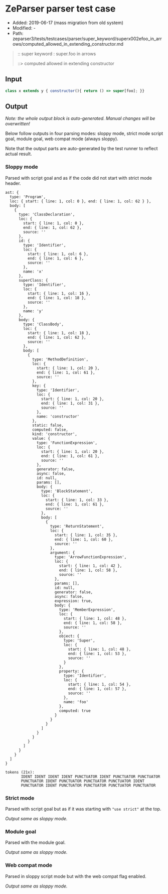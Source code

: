 # ZeParser parser test case

- Added: 2019-06-17 (mass migration from old system)
- Modified: -
- Path: zeparser3/tests/testcases/parser/super_keyword/superx002efoo_in_arrows/computed_allowed_in_extending_constructor.md

> :: super keyword : super.foo in arrows
>
> ::> computed allowed in extending constructor

## Input

`````js
class x extends y { constructor(){ return () => super[foo]; }}
`````

## Output

_Note: the whole output block is auto-generated. Manual changes will be overwritten!_

Below follow outputs in four parsing modes: sloppy mode, strict mode script goal, module goal, web compat mode (always sloppy).

Note that the output parts are auto-generated by the test runner to reflect actual result.

### Sloppy mode

Parsed with script goal and as if the code did not start with strict mode header.

`````
ast: {
  type: 'Program',
  loc: { start: { line: 1, col: 0 }, end: { line: 1, col: 62 } },
  body: [
    {
      type: 'ClassDeclaration',
      loc: {
        start: { line: 1, col: 0 },
        end: { line: 1, col: 62 },
        source: ''
      },
      id: {
        type: 'Identifier',
        loc: {
          start: { line: 1, col: 6 },
          end: { line: 1, col: 6 },
          source: ''
        },
        name: 'x'
      },
      superClass: {
        type: 'Identifier',
        loc: {
          start: { line: 1, col: 16 },
          end: { line: 1, col: 18 },
          source: ''
        },
        name: 'y'
      },
      body: {
        type: 'ClassBody',
        loc: {
          start: { line: 1, col: 18 },
          end: { line: 1, col: 62 },
          source: ''
        },
        body: [
          {
            type: 'MethodDefinition',
            loc: {
              start: { line: 1, col: 20 },
              end: { line: 1, col: 61 },
              source: ''
            },
            key: {
              type: 'Identifier',
              loc: {
                start: { line: 1, col: 20 },
                end: { line: 1, col: 31 },
                source: ''
              },
              name: 'constructor'
            },
            static: false,
            computed: false,
            kind: 'constructor',
            value: {
              type: 'FunctionExpression',
              loc: {
                start: { line: 1, col: 20 },
                end: { line: 1, col: 61 },
                source: ''
              },
              generator: false,
              async: false,
              id: null,
              params: [],
              body: {
                type: 'BlockStatement',
                loc: {
                  start: { line: 1, col: 33 },
                  end: { line: 1, col: 61 },
                  source: ''
                },
                body: [
                  {
                    type: 'ReturnStatement',
                    loc: {
                      start: { line: 1, col: 35 },
                      end: { line: 1, col: 60 },
                      source: ''
                    },
                    argument: {
                      type: 'ArrowFunctionExpression',
                      loc: {
                        start: { line: 1, col: 42 },
                        end: { line: 1, col: 58 },
                        source: ''
                      },
                      params: [],
                      id: null,
                      generator: false,
                      async: false,
                      expression: true,
                      body: {
                        type: 'MemberExpression',
                        loc: {
                          start: { line: 1, col: 48 },
                          end: { line: 1, col: 58 },
                          source: ''
                        },
                        object: {
                          type: 'Super',
                          loc: {
                            start: { line: 1, col: 48 },
                            end: { line: 1, col: 53 },
                            source: ''
                          }
                        },
                        property: {
                          type: 'Identifier',
                          loc: {
                            start: { line: 1, col: 54 },
                            end: { line: 1, col: 57 },
                            source: ''
                          },
                          name: 'foo'
                        },
                        computed: true
                      }
                    }
                  }
                ]
              }
            }
          }
        ]
      }
    }
  ]
}

tokens (21x):
       IDENT IDENT IDENT IDENT PUNCTUATOR IDENT PUNCTUATOR PUNCTUATOR
       PUNCTUATOR IDENT PUNCTUATOR PUNCTUATOR PUNCTUATOR IDENT
       PUNCTUATOR IDENT PUNCTUATOR PUNCTUATOR PUNCTUATOR PUNCTUATOR
`````

### Strict mode

Parsed with script goal but as if it was starting with `"use strict"` at the top.

_Output same as sloppy mode._

### Module goal

Parsed with the module goal.

_Output same as sloppy mode._

### Web compat mode

Parsed in sloppy script mode but with the web compat flag enabled.

_Output same as sloppy mode._
